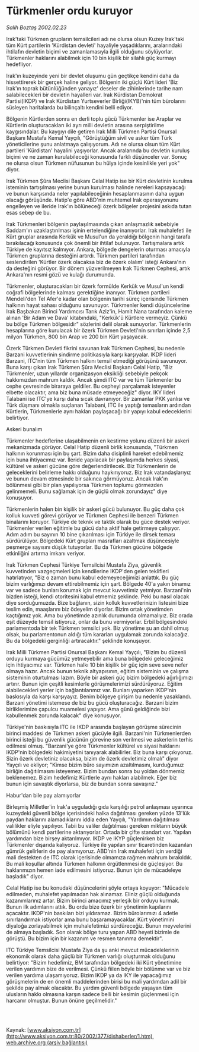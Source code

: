 # Türkmenler ordu kuruyor

*Salih Boztaş 2002.02.23*

<div>
 <p class="spot">
  Irak'taki Türkmen grupların temsilcileri adı ne olursa olsun 
Kuzey Irak'taki tüm Kürt partilerin 'Kürdistan devleti' hayaliyle yaşadıklarını, 
aralarındaki ihtilafın devletin biçimi ve zamanlamasıyla ilgili olduğunu 
söylüyorlar. Türkmenler haklarını alabilmek için 10 bin kişilik bir silahlı güç 
kurmayı hedefliyor.
 </p>
 <p class="metin">
 </p>
 <p class="metin">
  Irak'ın kuzeyinde yeni bir devlet oluşumu gün geçtikçe kendini daha da hissettirerek bir gerçek haline geliyor. Bölgenin iki güçlü Kürt lideri 'Biz Irak'ın  toprak bütünlüğünden yanayız' deseler de zihinlerinde tarihe nam salabilecekleri bir devletin hayalleri var. Irak Kürdistan Demokrat Partisi(IKDP) ve Irak Kürdistan Yurtseverler Birliği(IKYB)'nin tüm bürolarını süsleyen haritalarda bu bilinçaltı kendini belli ediyor.
 </p>
 <p class="metin">
  Bölgenin Kürtlerden sonra en derli toplu gücü Türkmenler ise Araplar ve Kürtlerin oluşturacakları iki ayrı milli devletin arasına serpiştirilme kaygısındalar. Bu kaygıyı dile getiren Irak Milli Türkmen Partisi Onursal Başkanı Mustafa Kemal Yayçılı, "Görüştüğüm sivil ve asker tüm Türk yöneticilerine şunu anlatmaya çalışıyorum. Adı ne olursa olsun tüm Kürt partileri 'Kürdistan' hayalini yaşıyorlar. Ancak aralarında bu devletin kuruluş biçimi ve ne zaman kurulabileceği konusunda farklı düşünceler var. Sonuç ne olursa olsun Türkmen nüfusunun bu hülya içinde kesinlikle yeri yok" diyor.
 </p>
 <p class="metin">
  Irak Türkmen Şûra Meclisi Başkanı Celal Hatip ise bir Kürt devletinin kurulma isteminin tartışılması yerine bunun kurulması halinde nereleri kapsayacağı ve bunun karşısında neler yapılabileceğinin hesaplanmasının daha uygun olacağı görüşünde. Hatip'e göre ABD'nin muhtemel Irak operasyonunu engelleyen ve ileride Irak'ın bölüneceği özerk bölgeler projesini askıda tutan esas sebep de bu.
 </p>
 <p class="metin">
  Irak Türkmenleri bölgenin paylaşılmasında çıkan anlaşmazlık sebebiyle Saddam'ın uzaklaştırılması işinin ertelendiğine inanıyorlar. Irak muhalefeti ile Kürt gruplar arasında Kerkük ve Musul'un da yeraldığı bölgenin hangi tarafa bırakılacağı konusunda çok önemli bir ihtilaf bulunuyor. Tartışmalara artık Türkiye de kayıtsız kalmıyor. Ankara, bölgede dengelerin oturması amacıyla Türkmen gruplarına desteğini artırdı. Türkmen partileri tarafından seslendirilen 'Kürtler özerk olacaksa biz de özerk olalım' isteği Ankara'nın da desteğini görüyor. Bir dönem yüzverilmeyen Irak Türkmen Cephesi, artık Ankara'nın resmi gözü ve kulağı durumunda.
 </p>
 <p class="metin">
  Türkmenler, oluşturacakları bir özerk formülde Kerkük ve Musul'un kendi coğrafi bölgelerinde kalması gerektiğine inanıyor. Türkmen partileri Mendeli'den Tel Afer'e kadar olan bölgenin tarihi süreç içerisinde Türkmen halkının hayat sahası olduğunu savunuyor. Türkmenler kendi düşüncelerine Irak Başbakan Birinci Yardımcısı Tarık Aziz'in, Hamit Nana tarafından kaleme alınan 'Bir Adam ve Dava' kitabındaki, "Kerkük'ü Kürtlere vermeyiz. Çünkü bu bölge Türkmen bölgesidir" sözlerini delil olarak sunuyorlar. Türkmenlerin hesaplarına göre kurulacak bir özerk Türkmen Devleti'nin sınırları içinde 2,5 milyon Türkmen, 800 bin Arap ve 200 bin Kürt yaşayacak.
 </p>
 <p class="metin">
  Özerk Türkmen Devleti fikrini savunan Irak Türkmen Cephesi, bu nedenle Barzani kuvvetlerinin sindirme politikasıyla karşı karşıyalar. IKDP lideri Barzani, ITC'nin tüm Türkmen halkını temsil etmediği görüşünü savunuyor. Buna karşı çıkan Irak Türkmen Şûra Meclisi Başkanı Celal Hatip, "Biz Türkmenler, uzun yıllardır organizasyon eksikliği sebebiyle pekçok hakkımızdan mahrum kaldık. Ancak şimdi ITC var ve tüm Türkmenler bu cephe çevresinde biraraya geldiler. Bu cepheyi parçalamak isteyenler elbette olacaktır, ama biz buna müsade etmeyeceğiz" diyor. IKY lideri Talabani ise ITC'ye karşı daha sıcak davranıyor. Bir zamanlar PKK yanlısı ve Türk düşmanı olmakla suçlanan Talabani, ITC ile yaptığı temasların ardından Kürtlerin, Türkmenlerle aynı hakları paylaşacağı bir yapıyı kabul edeceklerini belirtiyor.
 </p>
 <p class="metin">
  Askeri bunalım
 </p>
 <p class="metin">
  Türkmenler hedeflerine ulaşabilmenin en kestirme yolunu düzenli bir askeri mekanizmada görüyor. Celal Hatip düzenli birlik konusunda, "Türkmen halkının korunması için bu şart. Bizim daha disiplinli hareket edebilmemiz için buna ihtiyacımız var. İleride yapılacak bir paylaşımda herkes siyasi, kültürel ve askeri gücüne göre değerlendirilecek. Biz Türkmenlerin de geleceklerini belirleme hakkı olduğunu haykırıyoruz. Biz Irak vatandaşlarıyız ve bunun devam etmesinde bir sakınca görmüyoruz. Ancak Irak'ın bölünmesi gibi bir plan yapılıyorsa Türkmen toplumu görmezden gelinmemeli. Bunu sağlamak için de güçlü olmak zorundayız" diye konuşuyor.
 </p>
 <p class="metin">
  Türkmenlerin halen bin kişilik bir askeri gücü bulunuyor. Bu güç daha çok kolluk kuvveti görevi görüyor ve Türkmen Cephesi ile benzeri Türkmen binalarını koruyor. Türkiye de teknik ve taktik olarak bu güce destek veriyor. Türkmenler verilen eğitimle bu gücü daha aktif hale getirmeye çalışıyor. Adım adım bu sayının 10 bine çıkarılması için Türkiye ile dirsek teması sürdürülüyor. Bölgedeki Kürt grupları masrafları azaltmak düşüncesiyle peşmerge sayısını düşük tutuyorlar. Bu da Türkmen gücüne bölgede etkinliğini artırma imkanı veriyor.
 </p>
 <p class="metin">
  Irak Türkmen Cephesi Türkiye Temsilcisi Mustafa Ziya, güvenlik kuvvetinden vazgeçmeleri için kendilerine IKDP'den gelen teklifleri hatırlatıyor, "Biz o zaman bunu kabul edemeyeceğimizi anlattık. Bu güç bizim varlığımızı devam ettirebilmemiz için şart. Bölgede 40'a yakın binamız var ve sadece bunları korumak için mevcut kuvvetimiz yetmiyor. Barzani'nin bizden isteği, kendi otoritesini kabul etmemiz şeklinde. Peki bu nasıl olacak diye sorduğumuzda. Bize bağlanın, sizin kolluk kuvvetlerinizin listesini bize teslim edin, maaşlarını biz ödeyelim diyorlar. Bizim ortak yönetimden kaçtığımız yok. Ama bu yönetimde azınlık durumunda olmamalıyız. Biz orada eşit düzeyde temsil istiyoruz, onlar da bunu vermiyorlar. Erbil bölgesindeki parlamentoda bir tek Türkmen temsilci yok. Biz yönetime şu an dahil olmuş olsak, bu parlamentonun aldığı tüm kararları uygulamak zorunda kalacağız. Bu da bölgedeki gerginliği artıracaktır." şeklinde konuşuyor.
 </p>
 <p class="metin">
  Irak Milli Türkmen Partisi Onursal Başkanı Kemal Yayçılı, "Bizim bu düzenli orduyu kurmaya gücümüz yetmeyebilir ama buna bölgedeki geleceğimiz için ihtiyacımız var. Türkmen halkı 10 bin kişilik bir güç için seve seve nefer olmaya hazır. Ancak bunun teknik altyapısının, eğitim sisteminin ve çalışma sisteminin oturtulması lazım. Böyle bir askeri güç bizim bölgedeki ağırlığımızı artırır. Bunun için çeşitli kesimlerle görüşmelerimizi sürdürüyoruz. Eğitim alabilecekleri yerler için bağlantılarımız var. Bunları yaparken IKDP'nin baskısıyla da karşı karşıyayız. Benim bölgeye girişim bu nedenle yasaklandı. Barzani yönetimi istemese de biz bu gücü oluşturacağız. Barzani bizim birliklerimize çapulcu muamelesi yapıyor. Ama günü geldiğinde bizi kabullenmek zorunda kalacak" diye konuşuyor.
 </p>
 <p class="metin">
  Türkiye'nin baskısıyla ITC ile IKDP arasında başlayan görüşme sürecinin birinci maddesi de Türkmen askeri gücüyle ilgili. Barzani'nin Türkmenlerden birinci isteği bu güvenlik gücünün görevine son verilmesi ve askerlerin terhis edilmesi olmuş. "Barzani'ye göre Türkmenler kültürel ve siyasi haklarını IKDP'nin bölgedeki hakimiyetini tanıyarak alabilirler. Biz buna karşı çıkıyoruz. Sizin özerk devletiniz olacaksa, bizim de özerk devletimiz olmalı" diyor Yayçılı ve ekliyor; "Kimse bizim büro sayımızın azaltılmasını, kurduğumuz birliğin dağıtılmasını isteyemez. Bizim bundan sonra bu yoldan dönmemiz beklenemez. Bizim hedefimiz Kürtlerle aynı hakları alabilmek. Eğer biz bunun için savaştık diyorlarsa, biz de bundan sonra savaşırız."
 </p>
 <p class="metin">
  Habur'dan bile pay alamıyorlar
 </p>
 <p class="metin">
  Birleşmiş Milletler'in Irak'a uyguladığı gıda karşılığı petrol anlaşması uyarınca kuzeydeki güvenli bölge içerisindeki halka dağıtılması gereken yüzde 13'lük paydan haklarını alamadıklarını iddia eden Yayçılı, "Yardımın dağıtılması valilikler eliyle yapılıyor. Tabii bu valiler dağıtılması gereken miktarın büyük bölümünü kendi partilerine aktarıyorlar. Ortada bir çifte standart var. Yapılan yardımdan bize birşey aktarılmıyor. IKDP ve IKYP güçlenirken biz Türkmenler dışarıda kalıyoruz. Türkiye ile yapılan sınır ticaretinden kazanılan gümrük gelirlerin de pay alamıyoruz. ABD'nin Irak muhalefeti için verdiği mali destekten de ITC olarak içerisinde olmamıza rağmen mahrum bırakıldık. Bu mali koşullar altında Türkmen halkının örgütlenmesi de güçleşiyor. Bu haklarımızın hemen iade edilmesini istiyoruz. Bunun için de mücadeleye başladık" diyor.
 </p>
 <p class="metin">
  Celal Hatip ise bu konudaki düşüncelerini şöyle ortaya koyuyor: "Mücadele edilmeden, muhalefet yapılmadan hak alınamaz. Eliniz güçlü olduğunda kazanımlarınız artar. Bizim birinci amacımız yerleşik bir orduyu kurmak. Bunun ilk adımlarını attık. Bu ordu bize özerk bir yönetimin kapılarını açacaktır. IKDP'nin baskıları bizi yıldıramaz. Bizim bürolarımızı 4 adetle sınırlandırmak istiyorlar ama bunu başaramayacaklar. Kürt yönetimini diyaloğa zorlayabilmek için muhalefetimizi sürdüreceğiz. Bunun meyvelerini de almaya başladık. Son olarak bölge turu yapan ABD heyeti bizimle de görüştü. Bu bizim için bir kazanım ve resmen tanınma demektir".
 </p>
 <p class="metin">
  ITC Türkiye Temsilcisi Mustafa Ziya da şu anki mevcut mücadelelerinin ekonomik olarak daha güçlü bir Türkmen varlığı oluşturmak olduğunu belirtiyor: "Bizim hedefimiz, BM tarafından bölgedeki iki Kürt yönetimine verilen yardımın bize de verilmesi. Çünkü fiilen böyle bir bölünme var ve biz verilen yardıma ulaşamıyoruz. Bizim IKDP ya da IKY ile yapacağımız görüşmelerin de en önemli maddelerinden birisi bu mali yardımdan adil bir şekilde pay almak olacaktır. Bu yardım güvenli bölgede yaşayan tüm ulusların hakkı olmasına karşın sadece belli bir kesimin güçlenmesi için harcanır olmuştur. Bunun önüne geçilmelidir."
 </p>
 <p class="metin">
 </p>
 <br/>
 <br/>
</div>

Kaynak: [www.aksiyon.com.tr](http://www.aksiyon.com.tr:80/2002/377/dishaberler/1.htm), [web.archive.org (arşiv bağlantısı)](http://web.archive.org/web/20020325040441/http://www.aksiyon.com.tr:80/2002/377/dishaberler/1.htm)
